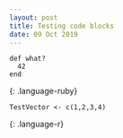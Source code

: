 ```yaml
---
layout: post
title: Testing code blocks
date: 09 Oct 2019
---
```


~~~
def what?
  42
end
~~~
{: .language-ruby}

~~~
TestVector <- c(1,2,3,4)
~~~
{: .language-r}
